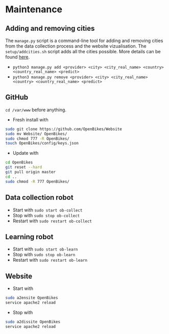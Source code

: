 # Maintenance

## Adding and removing cities

The ``manage.py`` script is a command-line tool for adding and removing cities from the data collection process and the website vizualisation. The ``setup/addcities.sh`` script adds all the cities possible. More details can be found [here](lib/providers/README.md).

- ``python3 manage.py add <provider> <city> <city_real_name> <country> <country_real_name> <predict>``
- ``python3 manage.py remove <provider> <city> <city_real_name> <country> <country_real_name> <predict>``

## GitHub

``cd /var/www`` before anything.

- Fresh install with
```sh
sudo git clone https://github.com/OpenBikes/Website
sudo mv Website/ OpenBikes/
sudo chmod 777 -R OpenBikes/
touch OpenBikes/config/keys.json
```
- Update with
```sh
cd OpenBikes
git reset --hard
git pull origin master
cd ..
sudo chmod -R 777 OpenBikes/
```

## Data collection robot

- Start with ``sudo start ob-collect``
- Stop with ``sudo stop ob-collect``
- Restart with ``sudo restart ob-collect``

## Learning robot

- Start with ``sudo start ob-learn``
- Stop with ``sudo stop ob-learn``
- Restart with ``sudo restart ob-learn``

## Website

- Start with
```sh
sudo a2ensite OpenBikes
service apache2 reload
```
- Stop with
```sh
sudo a2dissite OpenBikes
service apache2 reload
```